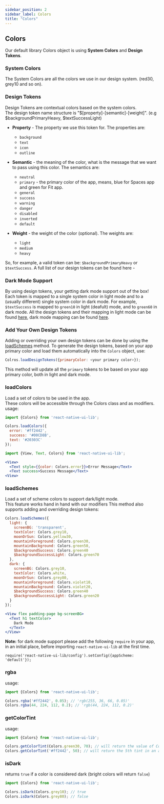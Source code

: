 ```yaml
---
sidebar_position: 2
sidebar_label: Colors
title: "Colors"
---
```

## Colors
Our default library Colors object is using **System Colors** and **Design Tokens**.

### System Colors
The System Colors are all the colors we use in our design system. (red30, grey10 and so on).

### Design Tokens
Design Tokens are contextual colors based on the system colors.  
The design token name structure is "$[property]-[semantic]-[weight]".  (e.g $backgroundPrimaryHeavy, $textSuccessLight)
* **Property** - The property we use this token for. The properties are:  
  * `background`
  * `text`
  * `icon`
  * `outline`


* **Semantic** - the meaning of the color, what is the message that we want to pass using this color. The semantics are:
  * `neutral`
  * `primary` - the primary color of the app, means, blue for Spaces app and green for Fit app.
  * `general`
  * `success`
  * `warning`
  * `danger`
  * `disabled`
  * `inverted`
  * `default`


* **Weight** - the weight of the color (optional). The weights are:
  * `light`
  * `medium`
  * `heavy`

So, for example, a valid token can be: `$backgroundPrimaryHeavy` or `$textSuccess`.
A full list of our design tokens can be found here -  

### Dark Mode Support
By using design tokens, your getting dark mode support out of the box!
Each token is mapped to a single system color in light mode and to a (usually different) single system color in dark mode.
For example, `$textSuccess` is mapped to `green10` in light (deafult) mode, and to `green60` in dark mode.
All the design tokens and their mapping in light mode can be found [here](https://github.com/wix/react-native-ui-lib/blob/master/src/style/designTokens.ts), dark mode mapping can be found [here](https://github.com/wix/react-native-ui-lib/blob/master/src/style/designTokensDM.ts).

### Add Your Own Design Tokens
Adding or overriding your own design tokens can be done by using the [loadSchemes](https://wix.github.io/react-native-ui-lib/docs/foundation/colors#loadschemes) method.
To generate the design tokens, based on your app primary color and load them automatically into the `Colors` object, use:
```javascript
Colros.loadDesignTokens({primaryColor: <your primary color>});
```
This method will update all the `primary` tokens to be based on your app primary color, both in light and dark mode.

### loadColors
Load a set of colors to be used in the app.  
These colors will be accessible through the Colors class and as modifiers.
usage:
```javascript
import {Colors} from 'react-native-ui-lib';

Colors.loadColors({
  error: '#ff2442',
  success: '#00CD8B',
  text: '#20303C'
});
```

```jsx
import {View, Text, Colors} from 'react-native-ui-lib';

<View>
  <Text style={{color: Colors.error}}>Error Message</Text>
  <Text success>Success Message</Text>
<View>
```

### loadSchemes
Load a set of scheme colors to support dark/light mode.  
This feature works hand in hand with our modifiers 
This method also supports adding and overriding design tokens:

```js
Colors.loadSchemes({
  light: {
    screenBG: 'transparent',
    textColor: Colors.grey10,
    moonOrSun: Colors.yellow30,
    mountainForeground: Colors.green30,
    mountainBackground: Colors.green50,
    $backgroundSuccess: Colors.green40 
    $backgroundSuccessLight: Colors.green70 
  },
  dark: {
    screenBG: Colors.grey10,
    textColor: Colors.white,
    moonOrSun: Colors.grey80,
    mountainForeground: Colors.violet10,
    mountainBackground: Colors.violet20,
    $backgroundSuccess: Colors.green40 
    $backgroundSuccessLight: Colors.green20 
  }
});
```

```jsx
<View flex padding-page bg-screenBG>
  <Text h1 textColor>
    Dark Mode
  </Text>      
</View>
```
  
**Note:** for dark mode support please add the following `require` in your app, in an initial place, before importing `react-native-ui-lib` at the first time.
```
require('react-native-ui-lib/config').setConfig({appScheme: 'default'});
```
  
### rgba
usage:
```js
import {Colors} from 'react-native-ui-lib';

Colors.rgba('#ff2442', 0.05); // 'rgb(255, 36, 66, 0.05)'
Colors.rgba(44, 224, 112, 0.2); // 'rgb(44, 224, 112, 0.2)'
```

### getColorTint
usage:
```js
import {Colors} from 'react-native-ui-lib';

Colors.getColorTint(Colors.green30, 70); // will return the value of Colors.green70
Colors.getColorTint('#ff2442', 50); // will return the 5th tint in an autogenerate 8-tints palette based on '#ff2442'
```

### isDark
returns `true` if a color is considered dark (bright colors will return `false`)
```js
import {Colors} from 'react-native-ui-lib';

Colors.isDark(Colors.grey10); // true
Colors.isDark(Colors.grey80); // false
```
